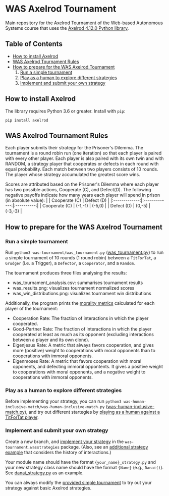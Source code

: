 # WAS Axelrod Tournament

Main repository for the Axelrod Tournament of the Web-based Autonomous Systems course that uses the [Axelrod 4.12.0 Python library](https://pypi.org/project/Axelrod/).

## Table of Contents
-   [How to install Axelrod](#how-to-install-axelrod)
-   [WAS Axelrod Tournament Rules](#was-axelrod-tournament-rules)
-   [How to prepare for the WAS Axelrod Tournament](#how-to-prepare-for-the-was-axelrod-tournament)
    1. [Run a simple tournament](#run-a-simple-tournament)
    2. [Play as a human to explore different strategies](#play-as-a-human-to-explore-different-strategies)
    3. [Implement and submit your own strategy](#implement-and-submit-your-own-strategy)
    
## How to install Axelrod
The library requires Python 3.6 or greater. Install with `pip`:
```
pip install axelrod
```

## WAS Axelrod Tournament Rules
Each player submits their strategy for the Prisoner's Dilemma. The tournament is a round robin run (one iteration) so that each player is paired with every other player. 
Each player is also paired with its own twin and with RANDOM, a strategy player that cooperates or defects in each round with equal probability. 
Each match between two players consists of 10 rounds.
The player whose strategy accumulated the greatest score wins.

Scores are attributed based on the Prisoner's Dilemma where each player has two possible actions, Cooperate (C), and Defect(D). The following negative payoffs indicate how many years each player will spend in prison (in absolute value):
|               | Cooperate (C) | Defect (D) |
|:-------------:|:-------------:|:----------:|
| Cooperate (C) |    (-1,-1)    |   (-5,0)   |
|   Defect (D)  |    (0,-5)     |   (-3,-3)  |


## How to prepare for the WAS Axelrod Tournament
### Run a simple tournament 
Run `python3 was-tournament/was_tournament.py` ([was_tournament.py](/was-tournament/was_tournament.py)) to run a simple tournament of 10 rounds (1 round robin) between a `TitForTat`, a `Grudger` (i.e. a Trigger), a `Defector`, a `Cooperator`, and a `Random`.

The tournament produces three files analysing the results:
- was_tournament_analysis.csv: summarises tournament results
- was_results.png: visualizes tournament normalized scores
- was_win_distributions.png: visualizes tournament win distributions

Additionally, the program prints the [morality metrics](https://axelrod.readthedocs.io/en/stable/how-to/calculate_morality_metrics.html) calculated for each player of the tournament:
- Cooperation Rate: The fraction of interactions in which the player cooperated.
- Good-Partner Rate: The fraction of interactions in which the player cooperated at least as much as its opponent (excluding interactions between a player and its own clone).
- Eigenjesus Rate: A metric that always favors cooperation, and gives more (positive) weight to cooperations with moral opponents than
to cooperations with immoral opponents.
- Eigenmoses Rate: A metric that favors cooperation with moral opponents, and defecting immoral oppontents. It gives a positive weight to cooperations with moral opponents, and a negative weight to cooperations with immoral opponents.

### Play as a human to explore different strategies
Before implementing your strategy, you can run `python3 was-human-inclusive-match/was-human-inclusive-match.py` ([was-human-inclusive-match.py](/was-human-inclusive-match/was_human_inclusive_match.py)), and try out different startegies by 
[playing as a human against a TitForTat player](https://axelrod.readthedocs.io/en/stable/tutorials/new_to_game_theory_and_or_python/human_interaction.html). 

### Implement and submit your own strategy
Create a new branch, and [implement your strategy](https://axelrod.readthedocs.io/en/fix-documentation/tutorials/contributing/strategy/writing_the_new_strategy.html) in the `was-tournament.wasstrategies` package. (Also, see an [additional strategy example](https://github.com/Axelrod-Python/Axelrod/blob/75ef1f24187350292c43d244370c100c644748bc/docs/how-to/contributing/strategy/writing_the_new_strategy.rst) that considers the history of interactions.)

Your module name should have the format  `{your_name}_strategy.py` and your new strategy class name should have the format `{Name}` (e.g., `Danai()`). See [danai_strategy.py](/was-tournament/wasstrategies/danai_strategy.py) as an example. 

You can always modify the [provided simple tournament](/was-tournament/was_tournament.py) to try out your strategy against basic Axelrod strategies.
